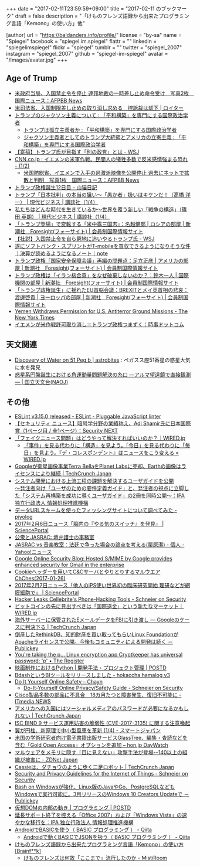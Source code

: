+++
date = "2017-02-11T23:59:59+09:00"
title = "2017-02-11 のブックマーク"
draft = false
description = "「けものフレンズ語録から出来たプログラミング言語「Kemono」の使い方」他"

[author]
  url = "https://baldanders.info/profile/"
  license = "by-sa"
  name = "Spiegel"
  facebook = "spiegel.im.spiegel"
  flattr = ""
  linkedin = "spiegelimspiegel"
  flickr = "spiegel"
  tumblr = ""
  twitter = "spiegel_2007"
  instagram = "spiegel_2007"
  github = "spiegel-im-spiegel"
  avatar = "/images/avatar.jpg"
+++

## Age of Trump

- [米政府当局、入国禁止令を停止 連邦地裁の一時差し止め命令受け　写真2枚　国際ニュース：AFPBB News](http://www.afpbb.com/articles/-/3116685)
- [米司法省、入国制限差し止めの取り消し求める　控訴裁は却下 | ロイター](http://jp.reuters.com/article/usa-trump-immigration-idJPKBN15K0VO)
- [トランプのジャクソン主義について : 「平和構築」を専門にする国際政治学者](http://shinodahideaki.blog.jp/archives/13232921.html)
    - [トランプは孤立主義者か : 「平和構築」を専門にする国際政治学者](http://shinodahideaki.blog.jp/archives/12970288.html)
    - [ジャクソン主義者としてのトランプ大統領とアメリカの立憲主義 : 「平和構築」を専門にする国際政治学者](http://shinodahideaki.blog.jp/archives/13278018.html)
- [【寄稿】トランプ氏が目指す「別の政党」とは - WSJ](http://jp.wsj.com/articles/SB12107231265257393585504582590280066821206)
- [CNN.co.jp : イエメンの米軍作戦、民間人の犠牲多数で反米感情強まる恐れ - (1/2)](http://www.cnn.co.jp/world/35096013.html)
    - [米国防総省、イエメンで入手の過激派映像を公開停止 過去にネットで拡散と判明　写真1枚　国際ニュース：AFPBB News](http://www.afpbb.com/articles/-/3116640)
- [トランプ政権誕生12日目 - 山猫日記](http://lullymiura.hatenadiary.jp/entry/2017/02/01/145451)
- [トランプ「日本批判」の本当の狙い〜「愚か者」扱いはキケンだ！（髙橋 洋一） | 現代ビジネス | 講談社（1/4）](https://scrapbox.io/spiegel-branch/)
- [私たちはどんな時代を生きているか〜世界を覆う新しい「戦争の構造」（篠田 英朗） | 現代ビジネス | 講談社（1/4）](http://gendai.ismedia.jp/articles/-/50566)
- [「トランプ登場」で変転する「米中露三国志」：名越健郎 | ロシアの部屋 | 新潮社　Foresight(フォーサイト) | 会員制国際情報サイト](http://www.fsight.jp/articles/-/41982)
- [【社説】入国禁止令を自ら窮地に追いやるトランプ氏 - WSJ](http://jp.wsj.com/articles/SB11367774349816344181604582604400177657354?reflink=fb)
- [遂にソフトバンク・スプリントがT-mobileを買収できるようになりそうな件｜決算が読めるようになるノート｜note](https://note.mu/shibataism/n/n69fb7d3c6ba3)
- [トランプ政権「国家安全保障会議」再編の問題点：足立正彦 | アメリカの部屋 | 新潮社　Foresight(フォーサイト) | 会員制国際情報サイト](http://www.fsight.jp/articles/-/41983)
- [トランプ政権は「イラン核合意」をなぜ破棄しないのか？：鈴木一人 | 国際機関の部屋 | 新潮社　Foresight(フォーサイト) | 会員制国際情報サイト](http://www.fsight.jp/articles/-/41990)
- [「トランプ政権誕生」に揺れたEU首脳会議：BREXITとメイ英首相の悲哀：渡邊啓貴 | ヨーロッパの部屋 | 新潮社　Foresight(フォーサイト) | 会員制国際情報サイト](http://www.fsight.jp/articles/-/41994)
- [Yemen Withdraws Permission for U.S. Antiterror Ground Missions - The New York Times](https://www.nytimes.com/2017/02/07/world/middleeast/yemen-special-operations-missions.html)
- [イエメンが米作戦許可取り消し＝トランプ政権つまずく：時事ドットコム](http://www.jiji.com/jc/article?k=2017020800926&g=int)

## 天文関連

- [Discovery of Water on 51 Peg b | astrobites](https://astrobites.org/2017/02/01/discovery-of-water-on-51-peg-b/) : ペガスス座51番星の惑星大気に水を発見
- [惑星系円盤誕生における角運動量問題解決の糸口 ―アルマ望遠鏡で直接観測― | 国立天文台(NAOJ)](http://www.nao.ac.jp/news/science/2017/20170208-alma.html)

## その他

- [ESLint v3.15.0 released - ESLint - Pluggable JavaScript linter](http://eslint.org/blog/2017/02/eslint-v3.15.0-released)
- [【セキュリティ ニュース】暗号学分野の業績称え、Adi Shamir氏に日本国際賞（1ページ目 / 全1ページ）：Security NEXT](http://www.security-next.com/078085)
- [「フェイクニュース問題」はどうやって解決すればいいのか？｜WIRED.jp](http://wired.jp/2017/02/04/solving-fake-news/)
    - [「事件」を見る代わりに「構造」を見よう。「今日」を見る代わりに「毎日」を見よう。『デ・コレスポンデント』はニュースをこう変える « WIRED.jp](http://wired.jp/special/2017/de-correspondent/)
- [Googleが衛星画像事業Terra BellaをPlanet Labsに売却、Earthの画像はライセンスにより継続 | TechCrunch Japan](https://techcrunch.com/2017/02/03/google-selling-terra-bella-satellite-imaging-business-to-planet/)
- [システム開発における上流工程の課題を解決するユーザガイドを公開<br />～発注者向け「ユーザのための要件定義ガイド」と、発注者の視点に立脚した「システム再構築を成功に導くユーザガイド」の2冊を同時公開～：IPA 独立行政法人 情報処理推進機構](http://www.ipa.go.jp/sec/reports/20170131.html)
- [データURLスキームを使ったフィッシングサイトについて調べてみた - piyolog](http://d.hatena.ne.jp/Kango/20170206/1486351285)
- [2017年2月6日ニュース「脳内の『やる気のスイッチ』を発見」 | SciencePortal](http://scienceportal.jst.go.jp/news/newsflash_review/newsflash/2017/02/20170206_01.html)
- [公衆とJASRAC: 壇弁護士の事務室](http://danblog.cocolog-nifty.com/index/2017/02/jasrac-599f.html)
- [JASRAC vs 音楽教室：法廷で争った場合の論点を考える(栗原潔) - 個人 - Yahoo!ニュース](http://bylines.news.yahoo.co.jp/kuriharakiyoshi/20170206-00067411/)
- [Google Online Security Blog: Hosted S/MIME by Google provides enhanced security for Gmail in the enterprise](https://security.googleblog.com/2017/02/hosted-smime-by-google-provides.html)
- [Cookieヘッダーを用いてC&CサーバとやりとりするマルウエアChChes(2017-01-26)](http://www.jpcert.or.jp/magazine/acreport-ChChes.html)
- [2017年2月7日ニュース「他人のiPS使い世界初の臨床研究開始 理研などが網膜細胞で」 | SciencePortal](http://scienceportal.jst.go.jp/news/newsflash_review/newsflash/2017/02/20170207_01.html)
- [Hacker Leaks Cellebrite's Phone-Hacking Tools - Schneier on Security](https://www.schneier.com/blog/archives/2017/02/hacker_leaks_ce.html)
- [ビットコインの先に見出すべきは「国際送金」という新たなマーケット｜WIRED.jp](http://wired.jp/2017/02/05/stellar-emerges-from-shadow/)
- [海外サーバーに保管されたEメールデータをFBIに引き渡し ― Googleのケースに判決下る | TechCrunch Japan](https://techcrunch.com/2017/02/04/google-told-to-hand-over-foreign-emails-in-fbi-search-warrant-ruling/)
- [倒産したRethinkDB、知的財産を買い取ってもらいLinux FoundationがApacheライセンスで公開。今後もコミュニティによる開発は続く － Publickey](http://www.publickey1.jp/blog/17/rethinkdblinux_foundationapache.html)
- [You're taking the p... Linux encryption app Cryptkeeper has universal password: 'p' • The Register](https://www.theregister.co.uk/2017/01/31/cryptkeeper_cooked/)
- [映画制作におけるPython | 開発手法・プロジェクト管理 | POSTD](http://postd.cc/python-for-feature-film/)
- [BdashというBIツールをリリースしました - hokaccha hamalog v3](http://hokaccha.hatenablog.com/entry/2017/02/08/084821)
- [Do It Yourself Online Safety – Chayn](http://chayn.co/safety/)
    - [Do-It-Yourself Online Privacy/Safety Guide - Schneier on Security](https://www.schneier.com/blog/archives/2017/02/do-it-yourself_.html)
- [Cisco製品多数の部品に不具合　18カ月たつと障害発生、復旧不可能に - ITmedia NEWS](http://www.itmedia.co.jp/news/articles/1702/08/news069.html)
- [アメリカへの入国にはソーシャルメディアのパスワードが必要になるかもしれない | TechCrunch Japan](https://techcrunch.com/2017/02/08/passwords-for-social-media-accounts-could-be-required-for-some-to-enter-country/)
- [ISC BIND 9 サービス運用妨害の脆弱性 (CVE-2017-3135) に関する注意喚起](http://www.jpcert.or.jp/at/2017/at170007.html)
- [翼が円柱、新原理で中小型風車を革新 (1/4) - スマートジャパン](http://www.itmedia.co.jp/smartjapan/articles/1701/30/news101.html)
- [米国の学術研究者向け電子書籍出版サービスGlassTree、編集・査読などを含む「Gold Open Access」オプションを追加 – hon.jp DayWatch](https://hon.jp/news/1.0/0/10784)
- [マルウェアをメモリに隠す「目に見えない」攻撃手法が登場--140以上の組織が被害に - ZDNet Japan](https://japan.zdnet.com/article/35096314/)
- [Cassieは、ダチョウのように歩く二足ロボット | TechCrunch Japan](https://techcrunch.com/2017/02/09/cassie-the-ostrich-bot-does-the-bipedal-robot-chicken-walk/)
- [Security and Privacy Guidelines for the Internet of Things - Schneier on Security](https://www.schneier.com/blog/archives/2017/02/security_and_pr.html)
- [Bash on Windowsが強化、Linux版のJavaやGo、PostgreSQLなどもWindowsで実行可能に。3月リリースのWindows 10 Creators Updateで － Publickey](http://www.publickey1.jp/blog/17/bash_on_windows_creators_update.html)
- [仮想DOMの内部の動き | プログラミング | POSTD](http://postd.cc/the-inner-workings-of-virtual-dom/)
- [延長サポート終了を控える「Office 2007」および「Windows Vista」の速やかな移行を：IPA 独立行政法人 情報処理推進機構](http://www.ipa.go.jp/security/announce/winvista_office2007_eos.html)
- [AndroidでBASICを使う（ BASIC プログラミング ） - Qiita](http://qiita.com/basictomonokai/items/25bcb21ec69c00e9ad23)
    - [Androidで動くBASICでJSONを扱う（ BASIC プログラミング ） - Qiita](http://qiita.com/basictomonokai/items/d4635252f3b7ec0c1b70)
- [けものフレンズ語録から出来たプログラミング言語「Kemono」の使い方[Brainf**k]](https://nijipi.com/it-news/kemono-lang_ruby-brainfuck/)
    - [けものフレンズは何故「ここまで」流行したのか - MistiRoom](http://mistclast.hatenablog.com/entry/2017/02/07/224044)
